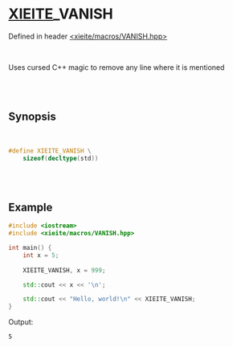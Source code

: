 # [XIEITE](../macros.md)_VANISH
Defined in header [<xieite/macros/VANISH.hpp>](../../include/xieite/macros/VANISH.hpp)

<br/>

Uses cursed C++ magic to remove any line where it is mentioned

<br/><br/>

## Synopsis

<br/>

```cpp
#define XIEITE_VANISH \
	sizeof(decltype(std))
```

<br/><br/>

## Example
```cpp
#include <iostream>
#include <xieite/macros/VANISH.hpp>

int main() {
	int x = 5;
	
	XIEITE_VANISH, x = 999;

	std::cout << x << '\n';

	std::cout << "Hello, world!\n" << XIEITE_VANISH;
}
```
Output:
```
5
```
